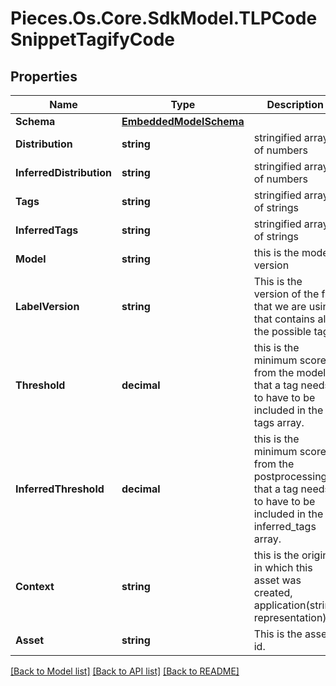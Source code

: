 # Pieces.Os.Core.SdkModel.TLPCodeSnippetTagifyCode

## Properties

Name | Type | Description | Notes
------------ | ------------- | ------------- | -------------
**Schema** | [**EmbeddedModelSchema**](EmbeddedModelSchema.md) |  | [optional] 
**Distribution** | **string** | stringified array of numbers | 
**InferredDistribution** | **string** | stringified array of numbers | 
**Tags** | **string** | stringified array of strings | 
**InferredTags** | **string** | stringified array of strings | 
**Model** | **string** | this is the model version  | 
**LabelVersion** | **string** | This is the version of the file that we are using that contains all the possible tags | 
**Threshold** | **decimal** | this is the minimum score from the model that a tag needs to have to be included in the tags array. | 
**InferredThreshold** | **decimal** | this is the minimum score from the postprocessing that a tag needs to have to be included in the inferred_tags array. | 
**Context** | **string** | this is the origin in which this asset was created, application(string representation) | 
**Asset** | **string** | This is the asset id. | 

[[Back to Model list]](../README.md#documentation-for-models) [[Back to API list]](../README.md#documentation-for-api-endpoints) [[Back to README]](../README.md)

